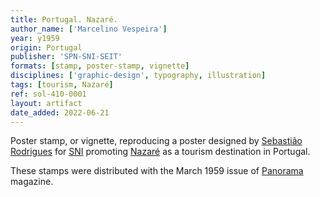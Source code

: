 ```yaml
---
title: Portugal. Nazaré.
author_name: ['Marcelino Vespeira']
year: y1959
origin: Portugal
publisher: 'SPN-SNI-SEIT'
formats: [stamp, poster-stamp, vignette]
disciplines: ['graphic-design', typography, illustration]
tags: [tourism, Nazaré]
ref: sol-410-0001
layout: artifact
date_added: 2022-06-21
---
```

Poster stamp, or vignette, reproducing a poster designed by <a class="text-cat-link author" href="/authors/Sebastião Rodrigues/">Sebastião Rodrigues</a> for <a class="text-cat-link publisher" href="/publishers/SPN-SNI-SEIT/">SNI</a> promoting <a class="text-cat-link tag" href="/tags/Nazaré/">Nazaré</a> as a tourism destination in Portugal.

These stamps were distributed with the March 1959 issue of <a class="text-cat-link tag" href="/tags/Panorama/">Panorama</a> magazine.

